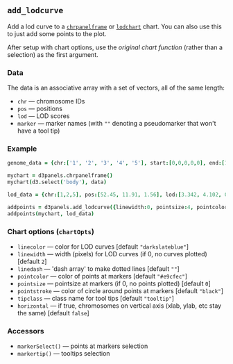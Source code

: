 ## `add_lodcurve`

Add a lod curve to a [`chrpanelframe`](chrpanelframe.md) or
[`lodchart`](lodchart.md) chart. You can also use this to just add
some points to the plot.

After setup with chart options, use the *original chart function* (rather than a
selection) as the first argument.

### Data

The data is an associative array with a set of vectors, all of the same length:
- `chr` &mdash; chromosome IDs
- `pos` &mdash; positions
- `lod` &mdash; LOD scores
- `marker` &mdash; marker names (with `""` denoting a pseudomarker that won't have a tool tip)

### Example

```coffeescript
genome_data = {chr:['1', '2', '3', '4', '5'], start:[0,0,0,0,0], end:[100, 80, 65, 50, 50]}

mychart = d3panels.chrpanelframe()
mychart(d3.select('body'), data)

lod_data = {chr:[1,2,5], pos:[52.45, 11.91, 1.56], lod:[3.342, 4.102, 0.420], marker:["p1", "p2", "p3"]}

addpoints = d3panels.add_lodcurve({linewidth:0, pointsize:4, pointcolor:"slateblue"})
addpoints(mychart, lod_data)
```

### Chart options (`chartOpts`)

- `linecolor` &mdash; color for LOD curves \[default `"darkslateblue"`\]
- `linewidth` &mdash; width (pixels) for LOD curves (if 0, no curves plotted) \[default `2`\]
- `linedash` &mdash; 'dash array' to make dotted lines \[default `""`\]
- `pointcolor` &mdash; color of points at markers \[default `"#e9cfec"`\]
- `pointsize` &mdash; pointsize at markers (if 0, no points plotted) \[default `0`\]
- `pointstroke` &mdash; color of circle around points at markers \[default `"black"`\]
- `tipclass` &mdash; class name for tool tips \[default `"tooltip"`\]
- `horizontal` &mdash; if true, chromosomes on vertical axis (xlab, ylab, etc stay the same) \[default `false`\]


### Accessors

- `markerSelect()` &mdash; points at markers selection
- `markertip()` &mdash; tooltips selection

